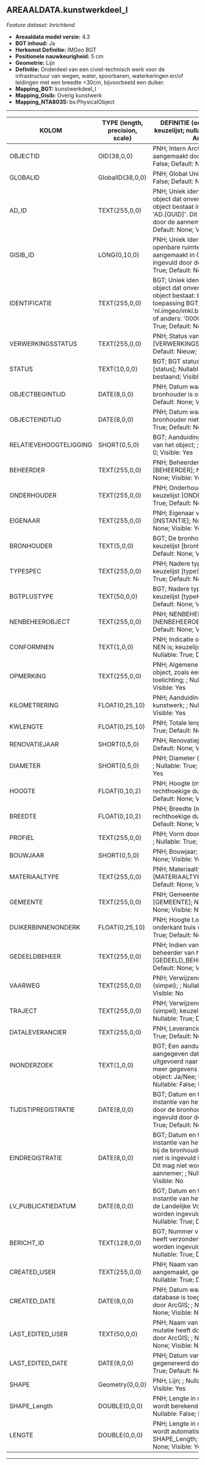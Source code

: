 ## AREAALDATA.kunstwerkdeel_l

*Feature dataset: Inrichtend*


* __Areaaldata model versie:__ 4.3
* __BGT inhoud:__ Ja
* __Herkomst Definitie:__ IMGeo BGT 
* __Positionele nauwkeurigheid:__ 5 cm
* __Geometrie:__ Lijn
* __Definitie:__ Onderdeel van een civiel-technisch werk voor de infrastructuur van wegen, water, spoorbanen, waterkeringen en/of leidingen met een breedte <30cm, bijvoorbeeld een duiker.
* __Mapping_BGT:__ kunstwerkdeel_l
* __Mapping_Gisib:__ Overig kunstwerk
* __Mapping_NTA8035:__ bs:PhysicalObject

***

|__KOLOM__                             |__TYPE (length, precision, scale)__          	          |__DEFINITIE__ (oorsprong; beschrijving; keuzelijst; nullable; default; zichtbaar in Areaalviewer)|
|------                            |----          	        |-----    |
|OBJECTID                          |OID(38,0,0)             |PNH; Intern ArcGIS Identificatienummer, aangemaakt door ArcGIS; ; Nullable: False; Default: None; Visible: Yes|
|GLOBALID                          |GlobalID(38,0,0)        |PNH; Global Unique Identifier; ; Nullable: False; Default: None; Visible: No|
|AD_ID                             |TEXT(255,0,0)           |PNH; Uniek identificatienummer voor het object dat onveranderlijk is zolang het object bestaat in Areaaldata: in format 'AD.[GUID]'. Dit moet worden ingevuld door de aannemer; ; Nullable: False; Default: None; Visible: Yes|
|GISIB_ID                          |LONG(0,10,0)            |PNH; Uniek Identificatienummer beheer openbare ruimte (GISIB), wordt aangemaakt in GISIB en mag niet worden ingevuld door de aannemer; ; Nullable: True; Default: None; Visible: No|
|IDENTIFICATIE                     |TEXT(255,0,0)           |BGT; Uniek identificatienummer voor het object dat onveranderlijk is zolang het object bestaat: bevat indien van toepassing BGT/IMKL ID in format 'nl.imgeo/imkl.bronhouderscode.LokaalID' of anders: '00000'.LokaalID; ; Nullable: True; Default: None; Visible: No|
|VERWERKINGSSTATUS                 |TEXT(255,0,0)           |PNH; Status van de gegevens; keuzelijst [VERWERKINGSSTATUS]; Nullable: False; Default: Nieuw; Visible: Yes|
|STATUS                            |TEXT(10,0,0)            |BGT; BGT status van het object; keuzelijst [status]; Nullable: False; Default: bestaand; Visible: No|
|OBJECTBEGINTIJD                   |DATE(8,0,0)             |PNH; Datum waarop het object bij de bronhouder is ontstaan; ; Nullable: True; Default: None; Visible: Yes|
|OBJECTEINDTIJD                    |DATE(8,0,0)             |PNH; Datum waarop het object bij de bronhouder niet meer geldig is; ; Nullable: True; Default: None; Visible: Yes|
|RELATIEVEHOOGTELIGGING            |SHORT(0,5,0)            |BGT; Aanduiding voor de relatieve hoogte van het object; ; Nullable: False; Default: 0; Visible: Yes|
|BEHEERDER                         |TEXT(255,0,0)           |PNH; Beheerder van het object; keuzelijst [BEHEERDER]; Nullable: True; Default: None; Visible: Yes|
|ONDERHOUDER                       |TEXT(255,0,0)           |PNH; Onderhouder van het object; keuzelijst [ONDERHOUDER]; Nullable: True; Default: None; Visible: Yes|
|EIGENAAR                          |TEXT(255,0,0)           |PNH; Eigenaar van het object; keuzelijst [INSTANTIE]; Nullable: True; Default: None; Visible: Yes|
|BRONHOUDER                        |TEXT(5,0,0)             |BGT; De bronhoudercode van het object; keuzelijst [bronhouder]; Nullable: False; Default: None; Visible: No|
|TYPESPEC                          |TEXT(255,0,0)           |PNH; Nadere typering van het object; keuzelijst [typeSpecKWDLijn]; Nullable: True; Default: None; Visible: Yes|
|BGTPLUSTYPE                       |TEXT(50,0,0)            |BGT; Nadere type omschrijving in de BGT; keuzelijst [typeKWDLijn]; Nullable: False; Default: None; Visible: No|
|NENBEHEEROBJECT                   |TEXT(255,0,0)           |PNH; NENBEHEEROBJECT; keuzelijst [NENBEHEEROBJECT]; Nullable: True; Default: None; Visible: Yes|
|CONFORMNEN                        |TEXT(1,0,0)             |PNH; Indicatie of classificatie conform NEN is; keuzelijst [jaNeeOnbekend]; Nullable: True; Default: O; Visible: No|
|OPMERKING                         |TEXT(255,0,0)           |PNH; Algemene opmerking voor het object, zoals een omschrijving of toelichting; ; Nullable: True; Default: None; Visible: Yes|
|KILOMETRERING                     |FLOAT(0,25,10)          |PNH; Aanduiding Kilometrering ligging kunstwerk; ; Nullable: True; Default: None; Visible: Yes|
|KWLENGTE                          |FLOAT(0,25,10)          |PNH; Totale lengte kunstwerk; ; Nullable: True; Default: None; Visible: Yes|
|RENOVATIEJAAR                     |SHORT(0,5,0)            |PNH; Renovatiejaar; ; Nullable: True; Default: None; Visible: No|
|DIAMETER                          |SHORT(0,5,0)            |PNH; Diameter (mm), indien ronde duiker; ; Nullable: True; Default: None; Visible: Yes|
|HOOGTE                            |FLOAT(0,10,2)           |PNH; Hoogte (m, 2 decimalen), indien rechthoekige duiker; ; Nullable: True; Default: None; Visible: Yes|
|BREEDTE                           |FLOAT(0,10,2)           |PNH; Breedte (m, 2 decimalen), indien rechthoekige duiker; ; Nullable: True; Default: None; Visible: No|
|PROFIEL                           |TEXT(255,0,0)           |PNH; Vorm doorstroomprofiel van duiker; ; Nullable: True; Default: None; Visible: No|
|BOUWJAAR                          |SHORT(0,5,0)            |PNH; Bouwjaar; ; Nullable: True; Default: None; Visible: Yes|
|MATERIAALTYPE                     |TEXT(255,0,0)           |PNH; Materiaaltype; keuzelijst [MATERIAALTYPE]; Nullable: True; Default: None; Visible: Yes|
|GEMEENTE                          |TEXT(255,0,0)           |PNH; Gemeente naam; keuzelijst [GEMEENTE]; Nullable: True; Default: None; Visible: No|
|DUIKERBINNENONDERK                |FLOAT(0,25,10)          |PNH; Hoogte t.o.v. NAP van binnen onderkant buis (bij duiker); ; Nullable: True; Default: None; Visible: No|
|GEDEELDBEHEER                     |TEXT(255,0,0)           |PNH; Indien van toepassing, tweede beheerder van het object; keuzelijst [GEDEELD_BEHEER]; Nullable: True; Default: None; Visible: No|
|VAARWEG                           |TEXT(255,0,0)           |PNH; Verwijzende sleutel naar vaarweg_l (simpel); ; Nullable: True; Default: None; Visible: No|
|TRAJECT                           |TEXT(255,0,0)           |PNH; Verwijzende sleutel naar traject_v (simpel); keuzelijst [TRAJECT_NAAM]; Nullable: True; Default: None; Visible: Yes|
|DATALEVERANCIER                   |TEXT(255,0,0)           |PNH; Leverancier van de data; ; Nullable: True; Default: None; Visible: No|
|INONDERZOEK                       |TEXT(1,0,0)             |BGT; Een aanduiding waarmee wordt aangegeven dat een onderzoek wordt uitgevoerd naar de juistheid van een of meer gegevens van het betreffende object: Ja/Nee; keuzelijst [jaNee]; Nullable: False; Default: N; Visible: No|
|TIJDSTIPREGISTRATIE               |DATE(8,0,0)             |BGT; Datum en tijdstip waarop deze instantie van het object is opgenomen door de bronhouder. Dit mag niet worden ingevuld door de aannemer; ; Nullable: True; Default: None; Visible: No|
|EINDREGISTRATIE                   |DATE(8,0,0)             |BGT; Datum en tijdstip waarop deze instantie van het object niet meer geldig is bij de bronhouder. Wanneer deze waarde niet is ingevuld is de instantie nog geldig. Dit mag niet worden ingevuld door de aannemer; ; Nullable: True; Default: None; Visible: No|
|LV_PUBLICATIEDATUM                |DATE(8,0,0)             |BGT; Datum en tijdstip waarop deze instantie van het object is opgenomen in de Landelijke Voorziening. Dit mag niet worden ingevuld door de aannemer; ; Nullable: True; Default: None; Visible: No|
|BERICHT_ID                        |TEXT(128,0,0)           |BGT; Nummer van het bericht dat PNH heeft verzonden naar LV. Dit mag niet worden ingevuld door de aannemer; ; Nullable: True; Default: None; Visible: No|
|CREATED_USER                      |TEXT(255,0,0)           |PNH; Naam van gebruiker die de rij heeft aangemaakt, gegenereerd door ArcGIS; ; Nullable: True; Default: None; Visible: No|
|CREATED_DATE                      |DATE(8,0,0)             |PNH; Datum waarop de rij aan de database is toegevoegd, gegenereerd door ArcGIS; ; Nullable: True; Default: None; Visible: No|
|LAST_EDITED_USER                  |TEXT(50,0,0)            |PNH; Naam van gebruiker die de laatste mutatie heeft doorgevoerd, gegenereerd door ArcGIS; ; Nullable: True; Default: None; Visible: No|
|LAST_EDITED_DATE                  |DATE(8,0,0)             |PNH; Datum van de laatste mutatie, gegenereerd door ArcGIS; ; Nullable: True; Default: None; Visible: No|
|SHAPE                             |Geometry(0,0,0)         |PNH; Lijn; ; Nullable: False; Default: None; Visible: Yes|
|SHAPE_Length                      |DOUBLE(0,0,0)           |PNH; Lengte in meters, 5 decimalen. Dit wordt berekend in bepaalde applicaties; ; Nullable: False; Default: None; Visible: No|
|LENGTE                            |DOUBLE(0,0,0)           |PNH; Lengte in meters, 5 decimalen. Dit wordt automatisch gevuld uit SHAPE_Length; ; Nullable: False; Default: None; Visible: Yes|


***
